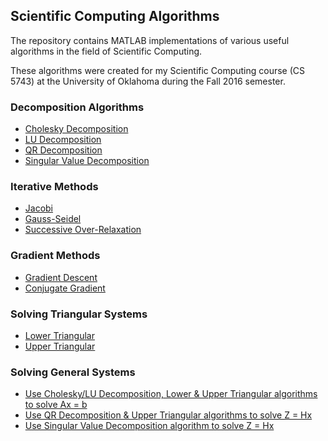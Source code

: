 ## Scientific Computing Algorithms

The repository contains MATLAB implementations of various useful algorithms in the field of Scientific Computing. 

These algorithms were created for my Scientific Computing course (CS 5743) at the University of Oklahoma during the Fall 2016 semester.

### Decomposition Algorithms

* [Cholesky Decomposition](../master/cholesky_decomposition.m)
* [LU Decomposition](../master/LU_decomposition.m)
* [QR Decomposition](../master/qr_decomposition.m)
* [Singular Value Decomposition](../master/svd_decomposition.m)

### Iterative Methods

* [Jacobi](../master/jacobi.m)
* [Gauss-Seidel](../master/gauss_seidel.m)
* [Successive Over-Relaxation](../master/sor.m)

### Gradient Methods

* [Gradient Descent](../master/gradient_descent.m)
* [Conjugate Gradient](../master/conjugate_gradient.m)

### Solving Triangular Systems

* [Lower Triangular](../master/Lx_b.m)
* [Upper Triangular](../master/Ux_b.m)

### Solving General Systems 

* [Use Cholesky/LU Decomposition, Lower & Upper Triangular algorithms to solve Ax = b](../master/Ax_b.m)
* [Use QR Decomposition & Upper Triangular algorithms to solve Z = Hx](../master/Z_Hx_QR.m)
* [Use Singular Value Decomposition algorithm to solve Z = Hx](../master/Z_Hx_SVD.m)
